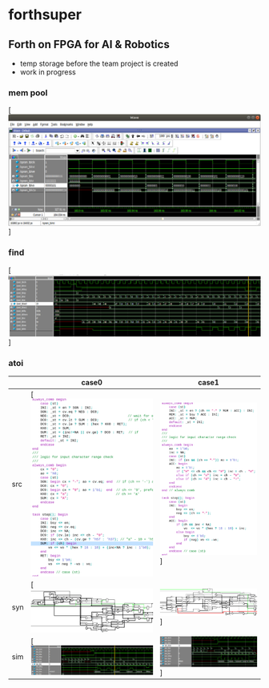 # forthsuper
## Forth on FPGA for AI &amp; Robotics
* temp storage before the team project is created
* work in progress

### mem pool
[<img src="./img/mem_0.png">]

### find
[<img src="./img/find_0.png">]

### atoi
|   |case0|case1|
|---|---|---|
|src|[<img src="./img/atoi_0_src.png">|<img src="./img/atoi_1_src.png">]|
|syn|[<img src="./img/atoi_0_syn.png">|<img src="./img/atoi_1_syn.png">]|
|sim|[<img src="./img/atoi_0_sim.png">|<img src="./img/atoi_1_sim.png">]|


